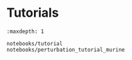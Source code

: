 # Tutorials

```{toctree}
:maxdepth: 1

notebooks/tutorial
notebooks/perturbation_tutorial_murine
```
